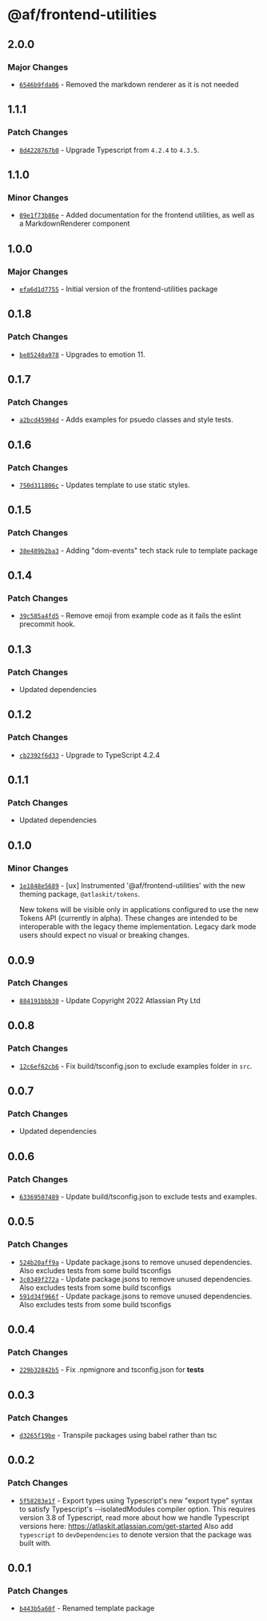 # @af/frontend-utilities

## 2.0.0

### Major Changes

- [`6546b9fda06`](https://bitbucket.org/atlassian/atlassian-frontend/commits/6546b9fda06) - Removed the markdown renderer as it is not needed

## 1.1.1

### Patch Changes

- [`8d4228767b0`](https://bitbucket.org/atlassian/atlassian-frontend/commits/8d4228767b0) - Upgrade Typescript from `4.2.4` to `4.3.5`.

## 1.1.0

### Minor Changes

- [`09e1f73b86e`](https://bitbucket.org/atlassian/atlassian-frontend/commits/09e1f73b86e) - Added documentation for the frontend utilities, as well as a MarkdownRenderer component

## 1.0.0

### Major Changes

- [`efa6d1d7755`](https://bitbucket.org/atlassian/atlassian-frontend/commits/efa6d1d7755) - Initial version of the frontend-utilities package

## 0.1.8

### Patch Changes

- [`be85240a978`](https://bitbucket.org/atlassian/atlassian-frontend/commits/be85240a978) - Upgrades to emotion 11.

## 0.1.7

### Patch Changes

- [`a2bcd45904d`](https://bitbucket.org/atlassian/atlassian-frontend/commits/a2bcd45904d) - Adds examples for psuedo classes and style tests.

## 0.1.6

### Patch Changes

- [`750d311806c`](https://bitbucket.org/atlassian/atlassian-frontend/commits/750d311806c) - Updates template to use static styles.

## 0.1.5

### Patch Changes

- [`38e489b2ba3`](https://bitbucket.org/atlassian/atlassian-frontend/commits/38e489b2ba3) - Adding "dom-events" tech stack rule to template package

## 0.1.4

### Patch Changes

- [`39c585a4fd5`](https://bitbucket.org/atlassian/atlassian-frontend/commits/39c585a4fd5) - Remove emoji from example code as it fails the eslint precommit hook.

## 0.1.3

### Patch Changes

- Updated dependencies

## 0.1.2

### Patch Changes

- [`cb2392f6d33`](https://bitbucket.org/atlassian/atlassian-frontend/commits/cb2392f6d33) - Upgrade to TypeScript 4.2.4

## 0.1.1

### Patch Changes

- Updated dependencies

## 0.1.0

### Minor Changes

- [`1e1848e5689`](https://bitbucket.org/atlassian/atlassian-frontend/commits/1e1848e5689) - [ux] Instrumented '@af/frontend-utilities' with the new theming package, `@atlaskit/tokens`.

  New tokens will be visible only in applications configured to use the new Tokens API (currently in alpha).
  These changes are intended to be interoperable with the legacy theme implementation. Legacy dark mode users should expect no visual or breaking changes.

## 0.0.9

### Patch Changes

- [`884191bbb30`](https://bitbucket.org/atlassian/atlassian-frontend/commits/884191bbb30) - Update Copyright 2022 Atlassian Pty Ltd

## 0.0.8

### Patch Changes

- [`12c6ef62cb6`](https://bitbucket.org/atlassian/atlassian-frontend/commits/12c6ef62cb6) - Fix build/tsconfig.json to exclude examples folder in `src`.

## 0.0.7

### Patch Changes

- Updated dependencies

## 0.0.6

### Patch Changes

- [`63369507489`](https://bitbucket.org/atlassian/atlassian-frontend/commits/63369507489) - Update build/tsconfig.json to exclude tests and examples.

## 0.0.5

### Patch Changes

- [`524b20aff9a`](https://bitbucket.org/atlassian/atlassian-frontend/commits/524b20aff9a) - Update package.jsons to remove unused dependencies. Also excludes tests from some build tsconfigs
- [`3c0349f272a`](https://bitbucket.org/atlassian/atlassian-frontend/commits/3c0349f272a) - Update package.jsons to remove unused dependencies. Also excludes tests from some build tsconfigs
- [`591d34f966f`](https://bitbucket.org/atlassian/atlassian-frontend/commits/591d34f966f) - Update package.jsons to remove unused dependencies. Also excludes tests from some build tsconfigs

## 0.0.4

### Patch Changes

- [`229b32842b5`](https://bitbucket.org/atlassian/atlassian-frontend/commits/229b32842b5) - Fix .npmignore and tsconfig.json for **tests**

## 0.0.3

### Patch Changes

- [`d3265f19be`](https://bitbucket.org/atlassian/atlassian-frontend/commits/d3265f19be) - Transpile packages using babel rather than tsc

## 0.0.2

### Patch Changes

- [`5f58283e1f`](https://bitbucket.org/atlassian/atlassian-frontend/commits/5f58283e1f) - Export types using Typescript's new "export type" syntax to satisfy Typescript's --isolatedModules compiler option.
  This requires version 3.8 of Typescript, read more about how we handle Typescript versions here: https://atlaskit.atlassian.com/get-started
  Also add `typescript` to `devDependencies` to denote version that the package was built with.

## 0.0.1

### Patch Changes

- [`b443b5a60f`](https://bitbucket.org/atlassian/atlassian-frontend/commits/b443b5a60f) - Renamed template package
